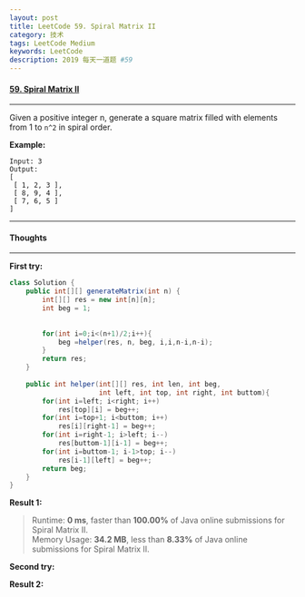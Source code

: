 ```yaml
---
layout: post
title: LeetCode 59. Spiral Matrix II
category: 技术
tags: LeetCode Medium
keywords: LeetCode
description: 2019 每天一道题 #59
---
```


#### [59. Spiral Matrix II](https://leetcode.com/problems/spiral-matrix-ii/)
---
Given a positive integer n, generate a square matrix filled with elements from 1 to `n^2` in spiral order.

**Example:**
```
Input: 3
Output:
[
 [ 1, 2, 3 ],
 [ 8, 9, 4 ],
 [ 7, 6, 5 ]
]
```
---
#### Thoughts
---


**First try:**
```Java
class Solution {
    public int[][] generateMatrix(int n) {
        int[][] res = new int[n][n];
        int beg = 1;
        
        
        for(int i=0;i<(n+1)/2;i++){
            beg =helper(res, n, beg, i,i,n-i,n-i);
        }
        return res;
    }
    
    public int helper(int[][] res, int len, int beg,
                      int left, int top, int right, int buttom){
        for(int i=left; i<right; i++)
            res[top][i] = beg++;
        for(int i=top+1; i<buttom; i++)
            res[i][right-1] = beg++;
        for(int i=right-1; i>left; i--)
            res[buttom-1][i-1] = beg++;
        for(int i=buttom-1; i-1>top; i--)
            res[i-1][left] = beg++;
        return beg;
    }
}
```

**Result 1:**
> Runtime: **0 ms**, faster than **100.00%**     of Java online submissions for Spiral Matrix II.   
Memory Usage: **34.2 MB**, less than **8.33%** of Java online submissions for Spiral Matrix II.

**Second try:**


**Result 2:**


